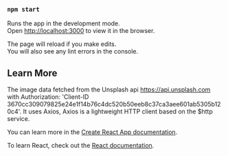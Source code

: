 
### `npm start`

Runs the app in the development mode.<br />
Open [http://localhost:3000](http://localhost:3000) to view it in the browser.

The page will reload if you make edits.<br />
You will also see any lint errors in the console.


## Learn More
 
The image data fetched from the Unsplash api https://api.unsplash.com with Authorization: 'Client-ID 3670cc309079825e24e1f14b76c4dc520b50eeb8c37ca3aee601ab5305b120c4'.
It uses Axios, Axios is a lightweight HTTP client based on the $http service.

You can learn more in the [Create React App documentation](https://facebook.github.io/create-react-app/docs/getting-started).

To learn React, check out the [React documentation](https://reactjs.org/).

